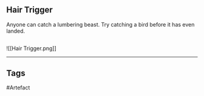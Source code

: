 ## Hair Trigger
Anyone can catch a lumbering beast.
Try catching a bird before it has even landed.
## 
![[Hair Trigger.png]]

---
## Tags
#Artefact